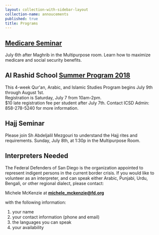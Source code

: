 ```yaml
---
layout: collection-with-sidebar-layout
collection-name: annoucements
published: true
title: Programs
---
```

## [Medicare Seminar](http://www.icsd.org/events/medicare-seminar)
July 6th after Maghrib in the Multipurpose room. Learn how to maximize medicare and social security benefits.

## Al Rashid School [Summer Program 2018](http://www.icsd.org/events/alrashid-summer-program)
This 4-week Qur'an, Arabic, and Islamic Studies Program begins July 9th through August 1st.  
Registration is Saturday, July 7 from 10am-2pm.  
$10 late registration fee per student after July 7th.
Contact ICSD Admin: 858-278-5240 for more information.

## Hajj Seminar
Please join Sh Abdeljalil Mezgouri to understand the Hajj rites and requirements. Sunday, July 8th, at 1:30p in the Multipurpose Room.

## Interpreters Needed
The Federal Defenders of San Diego is the organization appointed to represent indigent persons in the current border crisis. If you would like to volunteer as an interpreter, and can speak either Arabic, Punjabi, Urdu, Bengali, or other regional dialect, please contact:

Michele McKenzie at **michele_mckenzie@fd.org** 

with the following information:  
1) your name  
2) your contact information (phone and email)  
3) the languages you can speak  
4) your availability
